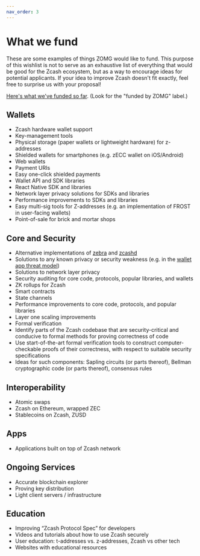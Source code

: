 ```yaml
---
nav_order: 3
---
```


# What we fund

These are some examples of things ZOMG would like to fund. This purpose of this wishlist is not to serve as an exhaustive list of everything that would be good for the Zcash ecosystem, but as a way to encourage ideas for potential applicants. If your idea to improve Zcash doesn't fit exactly, feel free to surprise us with your proposal! 

<a href="https://grants.zfnd.org/proposals/?filter=with_funding">Here's what we've funded so far</a>. (Look for the "funded by ZOMG" label.)

## Wallets

* Zcash hardware wallet support
* Key-management tools
* Physical storage (paper wallets or lightweight hardware) for z-addresses
* Shielded wallets for smartphones (e.g. zECC wallet on iOS/Android)
* Web wallets
* Payment URIs
* Easy one-click shielded payments
* Wallet API and SDK libraries
* React Native SDK and libraries
* Network layer privacy solutions for SDKs and libraries
* Performance improvements to SDKs and libraries
* Easy multi-sig tools for Z-addresses (e.g. an implementation of FROST in user-facing wallets)
* Point-of-sale for brick and mortar shops

## Core and Security

* Alternative implementations of [zebra](https://github.com/ZcashFoundation/zebra) and [zcashd](https://github.com/zcash/zcash)
* Solutions to any known privacy or security weakness (e.g. in the [wallet app threat model](https://zcash.readthedocs.io/en/latest/rtd_pages/wallet_threat_model.html))
* Solutions to network layer privacy
* Security auditing for core code, protocols, popular libraries, and wallets
* ZK rollups for Zcash
* Smart contracts
* State channels
* Performance improvements to core code, protocols, and popular libraries
* Layer one scaling improvements
* Formal verification
* Identify parts of the Zcash codebase that are security-critical and conducive to formal methods for proving correctness of code
* Use start-of-the-art formal verification tools to construct computer-checkable proofs of their correctness, with respect to suitable security specifications
* Ideas for such components: Sapling circuits (or parts thereof), Bellman cryptographic code (or parts thereof), consensus rules

## Interoperability

* Atomic swaps
* Zcash on Ethereum, wrapped ZEC 
* Stablecoins on Zcash, ZUSD

## Apps

* Applications built on top of Zcash network

## Ongoing Services

* Accurate blockchain explorer
* Proving key distribution
* Light client servers / infrastructure

## Education

* Improving “Zcash Protocol Spec” for developers 
* Videos and tutorials about how to use Zcash securely
* User education: t-addresses vs. z-addresses, Zcash vs other tech
* Websites with educational resources
